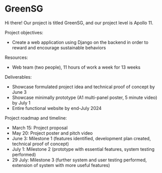 # GreenSG

Hi there! Our project is titled GreenSG, and our project level is Apollo 11.  

Project objectives: 
- Create a web application using Django on the backend in order to reward and encourage sustainable behaviors

Resources:
- Web team (two people), 11 hours of work a week for 13 weeks

Deliverables:
- Showcase formulated project idea and technical proof of concept by June 3
- Showcase minimally prototype (A1 multi-panel poster, 5 minute video) by July 1
- Entire functional website by end-July 2024

Project roadmap and timeline:
- March 15: Project proposal
- May 20: Project poster and pitch video
- June 3: Milestone 1 (features identified, development plan created, technical proof of concept)
- July 1: Milestone 2 (prototype with essential features, system testing performed)
- 29 July: Milestone 3 (further system and user testing performed, extension of system with more useful features)
